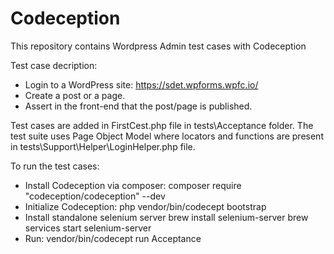 # Codeception
This repository contains Wordpress Admin test cases with Codeception

Test case decription: 
- Login to a WordPress site: https://sdet.wpforms.wpfc.io/
- Create a post or a page.
- Assert in the front-end that the post/page is published.

Test cases are added in FirstCest.php file in tests\Acceptance folder. The test suite uses Page Object Model where locators and functions are present in tests\Support\Helper\LoginHelper.php file. 

To run the test cases:
 - Install Codeception via composer: composer require "codeception/codeception" --dev
 - Initialize Codeception: php vendor/bin/codecept bootstrap
 - Install standalone selenium server
        brew install selenium-server
        brew services start selenium-server
 - Run: vendor/bin/codecept run Acceptance